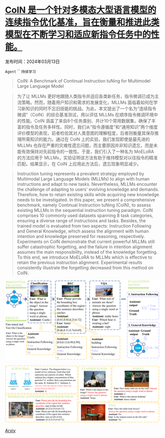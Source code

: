 # [CoIN 是一个针对多模态大型语言模型的连续指令优化基准，旨在衡量和推进此类模型在不断学习和适应新指令任务中的性能。](https://arxiv.org/abs/2403.08350)

发布时间：2024年03月13日

`Agent` `` `持续学习`

> CoIN: A Benchmark of Continual Instruction tuNing for Multimodel Large Language Model

> 为了让 MLLMs 更好地跟随人类指令并适应各类新任务，指令微调已成为主流策略。然而，随着用户知识和需求的发展变化，MLLMs 面临着如何在学习新知识的同时不忘旧技能的挑战。为此，本文提出了一个名为“连续指令微调”（CoIN）的综合基准测试，用以评估 MLLMs 在顺序指令微调环境中的性能。CoIN 涵盖了来自8个任务类别、共计10个常用数据集，确保了丰富的指令及任务多样性。同时，我们从“指令遵循度”和“通用知识”两个维度评价模型的表现，前者检验其对人类意图的理解程度，后者则衡量其保存推理所需知识的能力。通过在 CoIN 上的实验，我们发现即使是最先进的 MLLMs 也存在严重的灾难性遗忘问题，而主要原因并非知识遗忘，而是未能有效保持对先前指令的一致性。于是，我们引入了一种名为 MoELoRA 的方法应用于 MLLMs，实验证明该方法有助于维持模型对以往指令的精准匹配。结果显示，在 CoIN 上应用此方法后，遗忘现象明显减少。

> Instruction tuning represents a prevalent strategy employed by Multimodal Large Language Models (MLLMs) to align with human instructions and adapt to new tasks. Nevertheless, MLLMs encounter the challenge of adapting to users' evolving knowledge and demands. Therefore, how to retain existing skills while acquiring new knowledge needs to be investigated. In this paper, we present a comprehensive benchmark, namely Continual Instruction tuNing (CoIN), to assess existing MLLMs in the sequential instruction tuning paradigm. CoIN comprises 10 commonly used datasets spanning 8 task categories, ensuring a diverse range of instructions and tasks. Besides, the trained model is evaluated from two aspects: Instruction Following and General Knowledge, which assess the alignment with human intention and knowledge preserved for reasoning, respectively. Experiments on CoIN demonstrate that current powerful MLLMs still suffer catastrophic forgetting, and the failure in intention alignment assumes the main responsibility, instead of the knowledge forgetting. To this end, we introduce MoELoRA to MLLMs which is effective to retain the previous instruction alignment. Experimental results consistently illustrate the forgetting decreased from this method on CoIN.

![CoIN 是一个针对多模态大型语言模型的连续指令优化基准，旨在衡量和推进此类模型在不断学习和适应新指令任务中的性能。](../../../paper_images/2403.08350/x1.png)

![CoIN 是一个针对多模态大型语言模型的连续指令优化基准，旨在衡量和推进此类模型在不断学习和适应新指令任务中的性能。](../../../paper_images/2403.08350/x2.png)

[Arxiv](https://arxiv.org/abs/2403.08350)